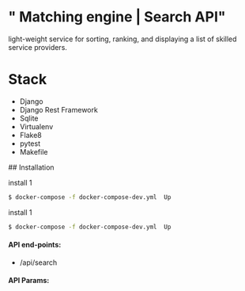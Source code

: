 # " Matching engine | Search API"
light-weight service for sorting, ranking, and displaying a list of skilled service providers. 





# Stack
<ul>

<li>Django</li>
<li>Django Rest Framework </li>
<li>Sqlite </li>
<li>Virtualenv </li>
<li>Flake8</li>
<li>pytest</li>
<li>Makefile</li>

</ul>


 
</ul>
## Installation
<p> install 1</p>

```bash
$ docker-compose -f docker-compose-dev.yml  Up
```
 
 
<p> install 1</p>

```bash
$ docker-compose -f docker-compose-dev.yml  Up
```
 


####  API end-points:
<ul>
<li>/api/search</li>
</ul>


####  API Params:

